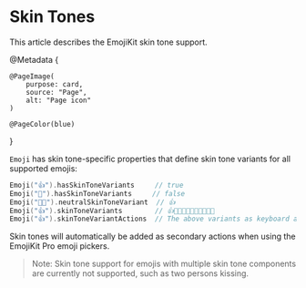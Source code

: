 # Skin Tones

This article describes the EmojiKit skin tone support.

@Metadata {
    
    @PageImage(
        purpose: card,
        source: "Page",
        alt: "Page icon"
    )
    
    @PageColor(blue)
}

``Emoji`` has skin tone-specific properties that define skin tone variants for all supported emojis:

```swift
Emoji("👍").hasSkinToneVariants     // true
Emoji("🚀").hasSkinToneVariants     // false
Emoji("👍🏿").neutralSkinToneVariant  // 👍
Emoji("👍").skinToneVariants        // 👍👍🏻👍🏼👍🏽👍🏾👍🏿
Emoji("👍").skinToneVariantActions  // The above variants as keyboard actions
```

Skin tones will automatically be added as secondary actions when using the EmojiKit Pro emoji pickers. 

> Note: Skin tone support for emojis with multiple skin tone components are currently not supported, such as two persons kissing.
